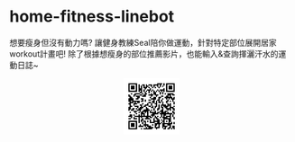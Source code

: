# home-fitness-linebot
想要瘦身但沒有動力嗎? 讓健身教練Seal陪你做運動，針對特定部位展開居家workout計畫吧! 除了根據想瘦身的部位推薦影片，也能輸入&amp;查詢揮灑汗水的運動日誌~ 

<div align=center><img width="100" height="100" src=https://github.com/wendyseal/home-fitness-linebot/blob/main/QRcode.png?raw=true"/></div>
